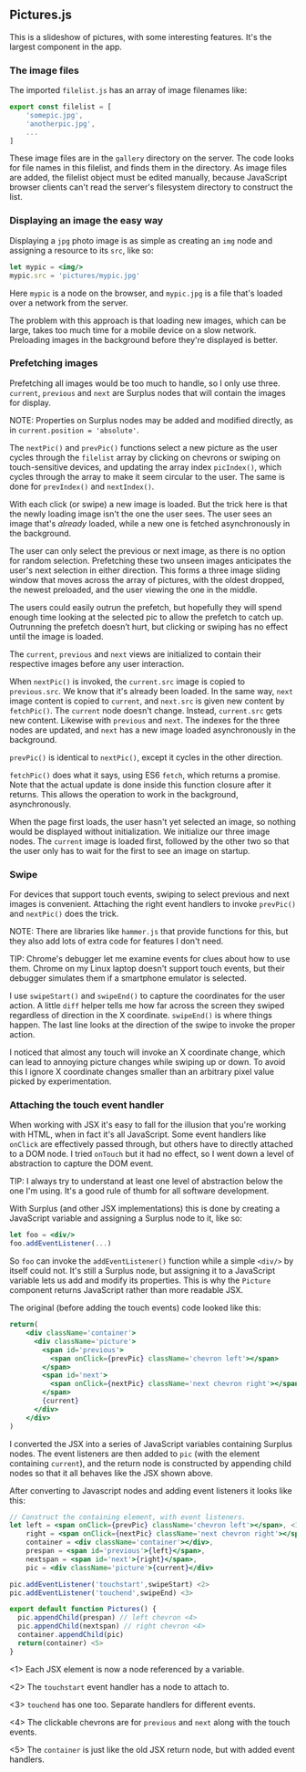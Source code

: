 ## Pictures.js
This is a slideshow of pictures, with some interesting features. It's the
largest component in the app.

### The image files
The imported `filelist.js` has an array of image filenames like:
```javascript
export const filelist = [
    'somepic.jpg',
    'anotherpic.jpg',
    ...
]
```
These image files are in the `gallery` directory on the server. The code looks for
file names in this filelist, and finds them in the directory. As image
files are added, the filelist object must be edited manually, because
JavaScript browser clients can't read the server's filesystem directory to
construct the list.

### Displaying an image the easy way
Displaying a `jpg` photo image is as simple as creating an `img` node
and assigning a resource to its `src`, like so:
```jsx
let mypic = <img/>
mypic.src = 'pictures/mypic.jpg'
```
Here `mypic` is a node on the browser, and `mypic.jpg` is a file
that's loaded over a network from the server.

The problem with this approach is that loading new images, which can
be large, takes too much time for a mobile
device on a slow network. Preloading images in the background before
they're displayed is better.

### Prefetching images
Prefetching all images would be too much to handle, so I only use three.
`current`, `previous` and `next` are Surplus nodes that will
contain the images for display.

NOTE: Properties on Surplus nodes may be added and modified directly, as in
`current.position = 'absolute'`.

The `nextPic()` and `prevPic()` functions select a new picture as the
user cycles through the `filelist` array by clicking on chevrons or
swiping on touch-sensitive devices, and updating the array index
`picIndex()`, which cycles through the array to make it seem circular to the
user. The same is done for `prevIndex()` and `nextIndex()`.

With each click (or swipe) a new image is loaded. But the trick here
is that the newly loading image isn't the one the user sees. The user
sees an image that's *already* loaded, while a new one is fetched
asynchronously in the background.

The user can only select the previous or next image, as there is no
option for random selection. Prefetching these two unseen images
anticipates the user's next selection in either direction. This forms
a three image sliding window that moves across the array of pictures,
with the oldest dropped, the newest preloaded, and the user viewing
the one in the middle.

The users could easily outrun the prefetch, but hopefully they will
spend enough time looking at the selected pic to allow the prefetch to
catch up. Outrunning the prefetch doesn’t hurt, but clicking or
swiping has no effect until the image is loaded.

The `current`, `previous` and `next` views are initialized to contain
their respective images before any user interaction.

When `nextPic()` is invoked, the `current.src` image is copied to
`previous.src`. We know that it's already been loaded. In the same
way, `next` image content is copied to `current`, and `next.src` is
given new content by `fetchPic()`. The `current` node doesn't
change. Instead, `current.src` gets new content. Likewise with
`previous` and `next`. The indexes for the three nodes are updated,
and `next` has a new image loaded asynchronously in the background.

`prevPic()` is identical to `nextPic()`, except it cycles in the other direction.

`fetchPic()` does what it says, using ES6 `fetch`, which returns a
promise. Note that the actual update is done inside this function
closure after it returns. This allows the operation to work in the
background, asynchronously.

When the page first loads, the user hasn't yet selected an image, so
nothing would be displayed without initialization. We initialize our
three image nodes. The `current` image is loaded first, followed by
the other two so that the user only has to wait for the first to see
an image on startup.

### Swipe
For devices that support touch events, swiping to select previous and
next images is convenient. Attaching the right event handlers to
invoke `prevPic()` and `nextPic()` does the trick.

NOTE: There are libraries like `hammer.js` that provide functions for
this, but they also add lots of extra code for features I don't
need. 

TIP: Chrome's debugger let me examine events for clues about how to use
them. Chrome on my Linux laptop doesn't support touch events, but
their debugger simulates them if a smartphone emulator is selected.

I use `swipeStart()` and `swipeEnd()` to capture the coordinates for the
user action. A little `diff` helper tells me how far across the screen
they swiped regardless of direction in the X coordinate. `swipeEnd()`
is where things happen. The last line looks at the direction of the
swipe to invoke the proper action.

I noticed that almost any touch will invoke an X coordinate change,
which can lead to annoying picture changes while swiping up or
down. To avoid this I ignore X coordinate changes smaller than an
arbitrary pixel value picked by experimentation.

### Attaching the touch event handler
When working with JSX it's easy to fall for the illusion that you're
working with HTML, when in fact it's all JavaScript. Some event
handlers like `onClick` are effectively passed through, but others
have to directly attached to a DOM node. I tried `onTouch` but it had
no effect, so I went down a level of abstraction to capture the DOM event.

TIP: I always try to understand at least one level of abstraction below
the one I'm using. It's a good rule of thumb for all software development.

With Surplus (and other JSX implementations) this is done by creating
a JavaScript variable and assigning a Surplus node to it, like so:
```jsx
let foo = <div/>
foo.addEventListener(...)
```
So `foo` can invoke the `addEventListener()` function while a
simple `<div/>` by itself could not. It's still a Surplus node, but
assigning it to a JavaScript variable lets us add and modify its
properties. This is why the `Picture` component
returns JavaScript rather than more readable JSX.

The original (before adding the touch events) code looked like this:
```jsx
return(
    <div className='container'>
      <div className='picture'>
        <span id='previous'>
          <span onClick={prevPic} className='chevron left'></span>
        </span>
        <span id='next'>
          <span onClick={nextPic} className='next chevron right'></span>
        </span>
        {current}
      </div>
    </div>
)
```
I converted the JSX into a series of JavaScript variables containing
Surplus nodes. The event listeners are then added to `pic` (with the
element containing `current`), and the return node is constructed by
appending child nodes so that it all behaves like the JSX shown above.

After converting to Javascript nodes and adding event listeners it looks like this:

```jsx
// Construct the containing element, with event listeners.
let left = <span onClick={prevPic} className='chevron left'></span>, <1>
    right = <span onClick={nextPic} className='next chevron right'></span>,
    container = <div className='container'></div>,
    prespan = <span id='previous'>{left}</span>,
    nextspan = <span id='next'>{right}</span>,
    pic = <div className='picture'>{current}</div>

pic.addEventListener('touchstart',swipeStart) <2>
pic.addEventListener('touchend',swipeEnd) <3>

export default function Pictures() {
  pic.appendChild(prespan) // left chevron <4>
  pic.appendChild(nextspan) // right chevron <4>
  container.appendChild(pic)
  return(container) <5>
}
```
<1> Each JSX element is now a node referenced by a variable.

<2> The `touchstart` event handler has a node to attach to.

<3> `touchend` has one too. Separate handlers for different events.

<4> The clickable chevrons are for `previous` and `next` along with the touch events.

<5> The `container` is just like the old JSX return node, but with added event handlers.
